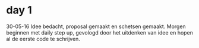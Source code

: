 # day 1
30-05-16
Idee bedacht, proposal gemaakt en schetsen gemaakt. Morgen beginnen met daily step up, gevologd door het uitdenken van idee en hopen al de eerste code te schrijven.
